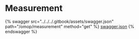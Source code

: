 # Measurement

{% swagger src="../../../.gitbook/assets/swagger.json" path="/omop/measurement" method="get" %}
[swagger.json](../../../.gitbook/assets/swagger.json)
{% endswagger %}
